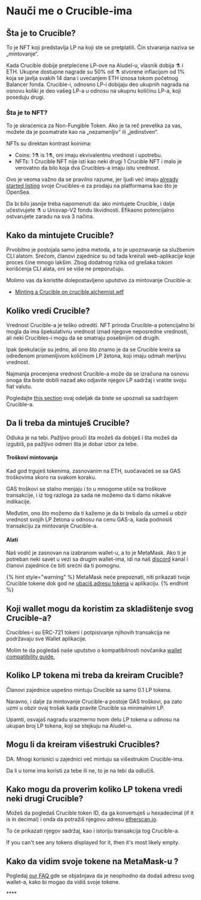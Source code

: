 # Nauči me o Crucible-ima

## Šta je to Crucible?

To je NFT koji predstavlja LP na koji ste se pretplatili. Čin stvaranja naziva se „mintovanje“.

Kada Crucible dobije pretplećene LP-ove na Aludel-u, vlasnik dobija ⚗ i ETH. Ukupne dostupne nagrade su 50% od ⚗ stvorene inflacijom od 1% koja se javlja svakih 14 dana i uvećanjem ETH iznosa tokom početnog Balancer fonda. Crucible-i, odnosno LP-i dobijaju deo ukupnih nagrada na osnovu koliki je deo vašeg LP-a u odnosu na ukupnu količinu LP-a, koji poseduju drugi.

### Šta je to NFT?

To je skraćenica za Non-Fungible Token. Ako je ta reč prevelika za vas, možete da je posmatrate kao na „nezamenljiv“ ili „jedinstven“.

NFTs su direktan kontrast koinima:

* Coins: 1⚗️ is 1⚗️, oni imaju ekvivalentnu vrednost i upotrebu.
* NFTs: 1 Crucible NFT nije isti kao neki drugi 1 Crucible NFT i malo je verovatno da bilo koja dva Crucibles-a imaju istu vrednost.

Ovo je veoma važno da se pravilno razume, jer ljudi već imaju [already started listing](https://opensea.io/assets/0x54e0395cfb4f39bef66dbcd5bd93cca4e9273d56/620479970925497750675476517677400441094103376596) svoje Crucibles-e za prodaju na platformama kao što je OpenSea.

Da bi bilo jasnije treba napomenuti da: ako mintujete Crucible, i dalje učestvujete ⚗ u Unisvap-V2 fondu likvidnosti. Efikasno potencijalno ostvarujete zaradu na sva 3 načina.

## Kako da mintujete Crucible?

Prvobitno je postojala samo jedna metoda, a to je upoznavanje sa službenim CLI alatom. Srećom, članovi zajednice su od tada kreirali web-aplikacije koje proces čine mnogo lakšim. Zbog dodatnog rizika od grešaka tokom korišćenja CLI alata, oni se više ne preporučuju.

Molimo vas da koristite dolepostavljeno uputstvo za mintovanje Crucible-a:

* [Minting a Crucible on crucible.alchemist.wtf](guides-crucible.alchemist.wtf/)

## Koliko vredi Crucible?

Vrednost Crucible-a je teško odrediti. NFT priroda Crucible-a potencijalno bi mogla da ima špekulativnu vrednost iznad njegove neposredne vrednosti, ali neki Crucibles-i mogu da se smatraju posebnijim od drugih.

Ipak špekulacije su jedno, ali ono što znamo je da se Crucible kreira sa određenom promenljivom količinom LP žetona, koji imaju odmah merljivu vrednost.

Najmanja procenjena vrednost Crucible-a može da se izračuna na osnovu onoga šta biste dobili nazad ako odjavite njegov LP sadržaj i vratite svoju fiat valutu.

Pogledajte [this section](teach-me-about-crucibles.md#kako-mogu-da-proverim-koliko-lp-tokena-vredi-neki-drugi-crucible) ovaj odeljak da biste se upoznali sa sadržajem Crucible-a.

## Da li treba da mintuješ Crucible?

Odluka je na tebi. Pažljivo prouči šta možeš da dobiješ i šta možeš da izgubiš, pa pažljivo odmeri šta je dobar izbor za tebe.

#### Troškovi mintovanja

Kad god trguješ tokenima, zasnovanim na ETH, suočavaćeš se sa GAS troškovima skoro na svakom koraku.

GAS troškovi se stalno menjaju i to u mnogome utiče na troškove transakcije, i iz tog razloga za sada ne možemo da ti damo nikakve indikacije.

Međutim, ono što možemo da ti kažemo je da bi trebalo da uzmeš u obzir vrednost svojih LP žetona u odnosu na cenu GAS-a, kada podnosiš transakciju za mintovanje Crucible-a.

#### Alati

Naš vodič je zasnovan na izabranom wallet-u, a to je MetaMask. Ako ti je potreban neki savet u vezi sa drugim wallet-ima, idi na naš [discord](http://discord.alchemist.wtf) kanal i članovi zajednice će biti srećni da ti pomognu.

{% hint style="warning" %}
MetaMask neće prepoznati, niti prikazati tvoje Crucible tokene dok god ne [ubaciš adresu tokena](faq.md#why-cant-i-see-my-mist-in-my-wallet) u aplikaciju.
{% endhint %}

## Koji wallet mogu da koristim za skladištenje svog Crucible-a?

Crucibles-i su ERC-721 tokeni i potpisivanje njihovih transakcija ne podržavaju sve Wallet aplikacije.

Molim te da pogledaš naše uputstvo o kompatibilnosti novčanika [wallet compatibility guide.](wallet-compatibility.md)

## Koliko LP tokena mi treba da kreiram Crucible?

Članovi zajednice uspešno mintuju Crucible sa samo 0.1 LP tokena.

Naravno, i dalje za mintovanje Crucible-a postoje GAS troškovi, pa zato uzmi u obzir ovaj trošak kada pravite Crucible sa minimalnim LP.

Upamti, osvajaš nagradu srazmerno tvom delu LP tokena u odnosu na ukupan broj LP tokena, koji se stejkuju na Aludel-u.

## Mogu li da kreiram višestruki Crucibles?

DA. Mnogi korisnici u zajednici već mintuju sa višestrukim Crucible-ima.

Da li u tome ima koristi za tebe ili ne, to je na tebi da odlučiš.

## Kako mogu da proverim koliko LP tokena vredi neki drugi Crucible?

Možeš da pogledaš Crucible token ID, da ga konvertuješ u hexadecimal \(if it is in decimal\) i onda da potražiš njegovu adresu [etherscan.io](https://etherscan.io).

To će prikazati njegov sadržaj, kao i istoriju transakcija tog Crucible-a.

If you can't see any tokens displayed for it, then it's most likely empty.

## Kako da vidim svoje tokene na MetaMask-u  ?

Pogledaj [our FAQ ](faq.md#why-cant-i-see-my-mist-in-my-wallet) gde se objašnjava da je neophodno da dodaš adresu svog wallet-a, kako bi mogao da vidiš svoje tokene.

\*\*\*\*

